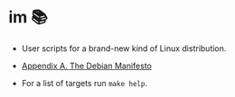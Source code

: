 # im 📚
- User scripts for a brand-new kind of Linux distribution.

- [Appendix A. The Debian Manifesto](https://www.debian.org/doc/manuals/project-history/manifesto.en.html)

- For a list of targets run `make help`.

